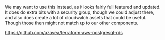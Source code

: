 We may want to use this instead, as it looks fairly full featured and updated.
It does do extra bits with a security group, though we could adjust there, and
also does create a lot of cloudwatch assets that could be useful.  Though those
then might not match up to our other components.

https://github.com/azavea/terraform-aws-postgresql-rds
